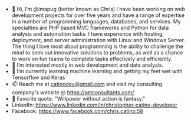 - 👋 Hi, I’m @imapug (better known as Chris) I have been working on web development projects for over five years and have a range of expertise in a number of programming languages, databases, and services. My specialties are PHP based MVC frameworks and Python for data analysis and automation tasks. I have experience with hosting, deployment, and server administration with Linux and Windows Server. The thing I love most about programming is the ability to challenge the mind to seek out innovative solutions to problems, as well as a chance to work on fun teams to complete tasks effectively and efficiently.
- 👀 I’m interested mostly in web development and data analysis.
- 🌱 I’m currently learning machine learning and getting my feet wet with Tensorflow and Keras
- 📫 Reach me at catinodev@gmail.com and visit my consulting company's website @ https://setconsultants.com/
- 💬 Favorite quote: "Willpower without action is fantasy."
- LinkedIn: https://www.linkedin.com/in/christopher-catino-developer
- Facebook: https://www.facebook.com/chris.catino.58
